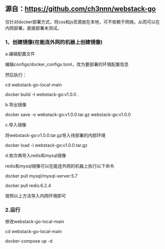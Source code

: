 ## 源自：https://github.com/ch3nnn/webstack-go

仅针对docker部署方式，将css和js资源放在本地，可不依赖于网络，从而可以在内网部署。直接部署未测试。
### 1、创建镜像(在能连外网的机器上创建镜像)

a.编辑配置文件

编辑configs/docker_configs.toml，改为要部署的环境配置信息

然后执行：

cd webstack-go-local-main

docker build -t webstack-go:v1.0.0 .

b.导出镜像

docker save -o webstack-go:v1.0.0.tar.gz webstack-go:v1.0.0

c.导入镜像

将webstack-go:v1.0.0.tar.gz导入待部署的内部环境

docker load -i webstack-go:v1.0.0.tar.gz

d.依次再导入redis和mysql镜像

redis和mysql镜像可以在能连外网的机器上执行以下命令

docker pull mysql/mysql-server:5.7

docker pull redis:6.2.4

按照以上方法导入内网环境即可

### 2.运行

修改webstack-go-local-main

cd webstack-go-local-main

docker-compose up -d
